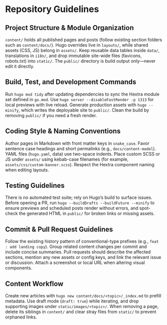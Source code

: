 # Repository Guidelines

## Project Structure & Module Organization
`content/` holds all published pages and posts (follow existing section folders such as `content/docs/`). Hugo overrides live in `layouts/`, while shared assets (CSS, JS) belong in `assets/`. Keep reusable data tables inside `data/`, translations in `i18n/`, and drop immutable site-wide files (favicons, robots.txt) into `static/`. The `public/` directory is build output only—never edit it directly.

## Build, Test, and Development Commands
Run `hugo mod tidy` after updating dependencies to sync the Hextra module set defined in `go.mod`. Use `hugo server --disableFastRender -p 1313` for local previews with live reload. Generate production assets with `hugo --minify`, which writes the deployable site to `public/`. Clean the build by removing `public/` if you need a fresh render.

## Coding Style & Naming Conventions
Author pages in Markdown with front matter keys in `snake_case`. Favor sentence case headings and short permalinks (e.g., `docs/content-model`). YAML files (`hugo.yaml`, data) use two-space indents. Place custom SCSS or JS under `assets/` using kebab-case filenames (for example, `assets/css/custom-banner.scss`). Respect the Hextra component naming when editing layouts.

## Testing Guidelines
There is no automated test suite; rely on Hugo’s build to surface issues. Before opening a PR, run `hugo --buildDrafts --buildFuture --minify` to ensure previews and scheduled posts render without errors, and spot-check the generated HTML in `public/` for broken links or missing assets.

## Commit & Pull Request Guidelines
Follow the existing history pattern of conventional-type prefixes (e.g., `feat : add landing copy`). Group related content changes per commit and include concise summaries. Pull requests should describe the affected sections, mention any new assets or config keys, and link the relevant issue or discussion. Attach a screenshot or local URL when altering visual components.

## Content Workflow
Create new articles with `hugo new content/docs/<topic>/_index.md` to prefill metadata. Use draft mode (`draft: true`) while iterating, and drop supporting images under `static/images/<topic>/`. When removing a page, delete its siblings in `content/` and clear stray files from `static/` to prevent orphaned links.
